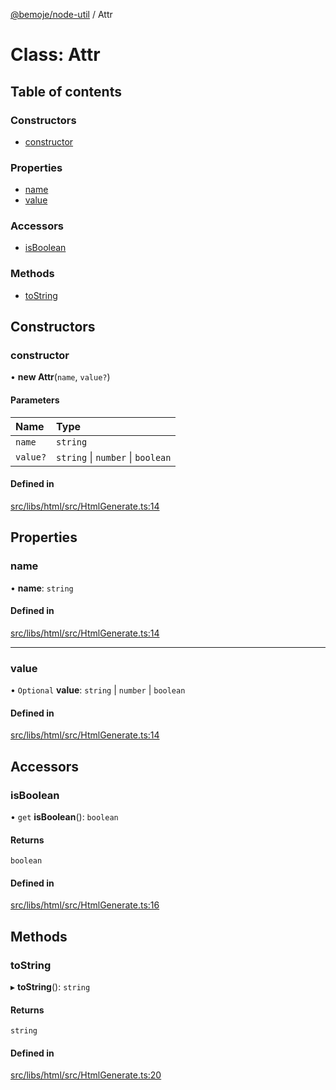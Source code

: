[@bemoje/node-util](/docs/index.md) / Attr

# Class: Attr

## Table of contents

### Constructors

- [constructor](/docs/classes/Attr.md#constructor)

### Properties

- [name](/docs/classes/Attr.md#name)
- [value](/docs/classes/Attr.md#value)

### Accessors

- [isBoolean](/docs/classes/Attr.md#isboolean)

### Methods

- [toString](/docs/classes/Attr.md#tostring)

## Constructors

### constructor

• **new Attr**(`name`, `value?`)

#### Parameters

| Name | Type |
| :------ | :------ |
| `name` | `string` |
| `value?` | `string` \| `number` \| `boolean` |

#### Defined in

[src/libs/html/src/HtmlGenerate.ts:14](https://github.com/bemoje/bemoje-node-util/blob/fd39a18/src/libs/html/src/HtmlGenerate.ts#L14)

## Properties

### name

• **name**: `string`

#### Defined in

[src/libs/html/src/HtmlGenerate.ts:14](https://github.com/bemoje/bemoje-node-util/blob/fd39a18/src/libs/html/src/HtmlGenerate.ts#L14)

___

### value

• `Optional` **value**: `string` \| `number` \| `boolean`

#### Defined in

[src/libs/html/src/HtmlGenerate.ts:14](https://github.com/bemoje/bemoje-node-util/blob/fd39a18/src/libs/html/src/HtmlGenerate.ts#L14)

## Accessors

### isBoolean

• `get` **isBoolean**(): `boolean`

#### Returns

`boolean`

#### Defined in

[src/libs/html/src/HtmlGenerate.ts:16](https://github.com/bemoje/bemoje-node-util/blob/fd39a18/src/libs/html/src/HtmlGenerate.ts#L16)

## Methods

### toString

▸ **toString**(): `string`

#### Returns

`string`

#### Defined in

[src/libs/html/src/HtmlGenerate.ts:20](https://github.com/bemoje/bemoje-node-util/blob/fd39a18/src/libs/html/src/HtmlGenerate.ts#L20)
